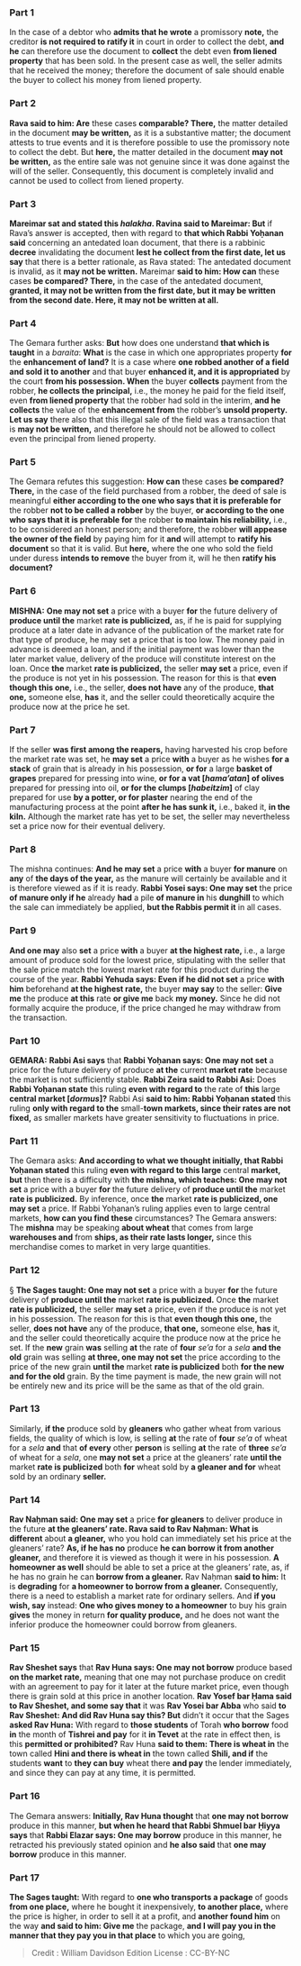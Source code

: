 
### Part 1
In the case of a debtor who <b>admits that he wrote</b> a promissory <b>note,</b> the creditor <b>is not required to ratify it</b> in court in order to collect the debt, <b>and he</b> can therefore use the document to <b>collect</b> the debt even <b>from liened property</b> that has been sold. In the present case as well, the seller admits that he received the money; therefore the document of sale should enable the buyer to collect his money from liened property.

### Part 2
<b>Rava said to him: Are</b> these cases <b>comparable? There,</b> the matter detailed in the document <b>may be written,</b> as it is a substantive matter; the document attests to true events and it is therefore possible to use the promissory note to collect the debt. But <b>here,</b> the matter detailed in the document <b>may not be written,</b> as the entire sale was not genuine since it was done against the will of the seller. Consequently, this document is completely invalid and cannot be used to collect from liened property.

### Part 3
<b>Mareimar sat and stated this <i>halakha</i>. Ravina said to Mareimar: But</b> if Rava’s answer is accepted, then with regard to <b>that which Rabbi Yoḥanan said</b> concerning an antedated loan document, that there is a rabbinic <b>decree</b> invalidating the document <b>lest he collect from the first date, let us say</b> that there is a better rationale, as Rava stated: The antedated document is invalid, as it <b>may not be written.</b> Mareimar <b>said to him: How can</b> these cases <b>be compared? There,</b> in the case of the antedated document, <b>granted, it may not be written from the first date, but it may be written from the second date. Here, it may not be written at all.</b>

### Part 4
The Gemara further asks: <b>But</b> how does one understand <b>that which is taught</b> in a <i>baraita</i>: <b>What</b> is the case in which one appropriates property <b>for</b> the <b>enhancement of land?</b> It is a case where <b>one robbed another of a field and sold it to another</b> and that buyer <b>enhanced it, and it is appropriated</b> by the court <b>from his possession. When</b> the buyer <b>collects</b> payment from the robber, <b>he collects the principal,</b> i.e., the money he paid for the field itself, even <b>from liened property</b> that the robber had sold in the interim, <b>and he collects</b> the value of the <b>enhancement from</b> the robber’s <b>unsold property. Let us say</b> there also that this illegal sale of the field was a transaction that is <b>may not be written,</b> and therefore he should not be allowed to collect even the principal from liened property.

### Part 5
The Gemara refutes this suggestion: <b>How can</b> these cases <b>be compared? There,</b> in the case of the field purchased from a robber, the deed of sale is meaningful <b>either according to the one who says that it is preferable for</b> the robber <b>not to be called a robber</b> by the buyer, <b>or according to the one who says that it is preferable for</b> the robber <b>to maintain his reliability,</b> i.e., to be considered an honest person; and therefore, the robber <b>will appease the owner of the field</b> by paying him for it <b>and</b> will attempt to <b>ratify his document</b> so that it is valid. But <b>here,</b> where the one who sold the field under duress <b>intends to remove</b> the buyer from it, will he then <b>ratify his document?</b>

### Part 6
<strong>MISHNA:</strong> <b>One may not set</b> a price with a buyer <b>for</b> the future delivery of <b>produce until the</b> market <b>rate is publicized,</b> as, if he is paid for supplying produce at a later date in advance of the publication of the market rate for that type of produce, he may set a price that is too low. The money paid in advance is deemed a loan, and if the initial payment was lower than the later market value, delivery of the produce will constitute interest on the loan. Once <b>the</b> market <b>rate is publicized,</b> the seller <b>may set</b> a price, even if the produce is not yet in his possession. The reason for this is that <b>even though this one,</b> i.e., the seller, <b>does not have</b> any of the produce, <b>that one,</b> someone else, <b>has</b> it, and the seller could theoretically acquire the produce now at the price he set.

### Part 7
If the seller <b>was first among the reapers,</b> having harvested his crop before the market rate was set, he <b>may set</b> a price <b>with</b> a buyer as he wishes <b>for a stack</b> of grain that is already in his possession, <b>or for</b> a large <b>basket of grapes</b> prepared for pressing into wine, <b>or for a vat [<i>hama’atan</i>] of olives</b> prepared for pressing into oil, <b>or for the clumps [<i>habeitzim</i>]</b> of clay prepared for use <b>by a potter, or for plaster</b> nearing the end of the manufacturing process at the point <b>after he has sunk it,</b> i.e., baked it, <b>in the kiln.</b> Although the market rate has yet to be set, the seller may nevertheless set a price now for their eventual delivery.

### Part 8
The mishna continues: <b>And he may set</b> a price <b>with</b> a buyer <b>for manure</b> on <b>any</b> of <b>the days of the year,</b> as the manure will certainly be available and it is therefore viewed as if it is ready. <b>Rabbi Yosei says: One may set</b> the price <b>of manure only if he</b> already <b>had</b> a pile <b>of manure in</b> his <b>dunghill</b> to which the sale can immediately be applied, <b>but the Rabbis permit it</b> in all cases.

### Part 9
<b>And one may</b> also <b>set</b> a price <b>with</b> a buyer <b>at the highest rate,</b> i.e., a large amount of produce sold for the lowest price, stipulating with the seller that the sale price match the lowest market rate for this product during the course of the year. <b>Rabbi Yehuda says: Even if he did not set</b> a price <b>with him</b> beforehand <b>at the highest rate,</b> the buyer <b>may say</b> to the seller: <b>Give me</b> the produce <b>at this</b> rate <b>or give me</b> back <b>my money.</b> Since he did not formally acquire the produce, if the price changed he may withdraw from the transaction.

### Part 10
<strong>GEMARA:</strong> <b>Rabbi Asi says</b> that <b>Rabbi Yoḥanan says: One may not set</b> a price for the future delivery of produce <b>at the</b> current <b>market rate</b> because the market is not sufficiently stable. <b>Rabbi Zeira said to Rabbi Asi:</b> Does <b>Rabbi Yoḥanan state</b> this ruling <b>even with regard to</b> the rate of <b>this</b> large <b>central market [<i>dormus</i>]?</b> Rabbi Asi <b>said to him: Rabbi Yoḥanan stated</b> this ruling <b>only with regard to the</b> small-<b>town markets, since their rates are not fixed,</b> as smaller markets have greater sensitivity to fluctuations in price.

### Part 11
The Gemara asks: <b>And according to what we thought initially, that Rabbi Yoḥanan stated</b> this ruling <b>even with regard to this large</b> central <b>market, but</b> then there is a difficulty with <b>the mishna, which teaches: One may not set</b> a price with a buyer <b>for</b> the future delivery of <b>produce until the</b> market <b>rate is publicized.</b> By inference, once <b>the</b> market <b>rate is publicized, one may set</b> a price. If Rabbi Yoḥanan’s ruling applies even to large central markets, <b>how can you find these</b> circumstances? The Gemara answers: The <b>mishna</b> may be speaking <b>about wheat</b> that comes from large <b>warehouses and</b> from <b>ships, as their rate lasts longer,</b> since this merchandise comes to market in very large quantities.

### Part 12
§ <b>The Sages taught: One may not set</b> a price with a buyer <b>for</b> the future delivery of <b>produce until the</b> market <b>rate is publicized.</b> Once <b>the</b> market <b>rate is publicized,</b> the seller <b>may set</b> a price, even if the produce is not yet in his possession. The reason for this is that <b>even though this one,</b> the seller, <b>does not have</b> any of the produce, <b>that one,</b> someone else, <b>has</b> it, and the seller could theoretically acquire the produce now at the price he set. If the <b>new</b> grain <b>was</b> selling <b>at</b> the rate of <b>four</b> <i>se’a</i> for a <i>sela</i> <b>and the old</b> grain was selling <b>at three, one may not set</b> the price according to the price of the new grain <b>until the</b> market <b>rate is publicized</b> both <b>for the new and for the old</b> grain. By the time payment is made, the new grain will not be entirely new and its price will be the same as that of the old grain.

### Part 13
Similarly, <b>if the</b> produce sold by <b>gleaners</b> who gather wheat from various fields, the quality of which is low, is selling <b>at</b> the rate of <b>four</b> <i>se’a</i> of wheat for a <i>sela</i> <b>and</b> that <b>of every</b> other <b>person</b> is selling <b>at</b> the rate of <b>three</b> <i>se’a</i> of wheat for a <i>sela</i>, one <b>may not set</b> a price at the gleaners’ rate <b>until the</b> market <b>rate is publicized</b> both <b>for</b> wheat sold by <b>a gleaner and for</b> wheat sold by an ordinary <b>seller.</b>

### Part 14
<b>Rav Naḥman said: One may set</b> a price <b>for gleaners</b> to deliver produce in the future <b>at the gleaners’ rate. Rava said to Rav Naḥman: What is different</b> about <b>a gleaner,</b> who you hold can immediately set his price at the gleaners’ rate? <b>As, if he has no</b> produce <b>he can borrow it from another gleaner,</b> and therefore it is viewed as though it were in his possession. <b>A homeowner as well</b> should be able to set a price at the gleaners’ rate, as, if he has no grain he can <b>borrow from a gleaner.</b> Rav Naḥman <b>said to him:</b> It is <b>degrading</b> for <b>a homeowner to borrow from a gleaner.</b> Consequently, there is a need to establish a market rate for ordinary sellers. And <b>if you wish, say</b> instead: <b>One who gives money to a homeowner</b> to buy his grain <b>gives</b> the money in return <b>for quality produce,</b> and he does not want the inferior produce the homeowner could borrow from gleaners.

### Part 15
<b>Rav Sheshet says</b> that <b>Rav Huna says: One may not borrow</b> produce based <b>on the market rate,</b> meaning that one may not purchase produce on credit with an agreement to pay for it later at the future market price, even though there is grain sold at this price in another location. <b>Rav Yosef bar Ḥama said to Rav Sheshet, and some say that</b> it was <b>Rav Yosei bar Abba</b> who said <b>to Rav Sheshet: And did Rav Huna say this? But</b> didn’t it occur that the Sages <b>asked Rav Huna:</b> With regard to <b>those students</b> of Torah <b>who borrow</b> food <b>in</b> the month of <b>Tishrei and pay</b> for it <b>in Tevet</b> at the rate in effect then, is this <b>permitted or prohibited?</b> Rav Huna <b>said to them: There is wheat in</b> the town called <b>Hini and there is wheat in</b> the town called <b>Shili, and if</b> the students <b>want</b> to <b>they can buy</b> wheat there <b>and pay</b> the lender immediately, and since they can pay at any time, it is permitted.

### Part 16
The Gemara answers: <b>Initially, Rav Huna thought</b> that <b>one may not borrow</b> produce in this manner, <b>but when he heard that Rabbi Shmuel bar Ḥiyya says</b> that <b>Rabbi Elazar says: One may borrow</b> produce in this manner, he retracted his previously stated opinion and <b>he also said</b> that <b>one may borrow</b> produce in this manner.

### Part 17
<b>The Sages taught:</b> With regard to <b>one who transports a package</b> of goods <b>from one place,</b> where he bought it inexpensively, <b>to another place,</b> where the price is higher, in order to sell it at a profit, and <b>another found him</b> on the way <b>and said to him: Give me</b> the package, <b>and I will pay you in the manner that they pay you in that place</b> to which you are going,

>Credit : William Davidson Edition
>License : CC-BY-NC